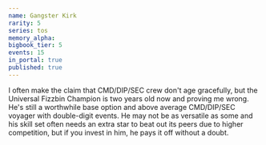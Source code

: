 ```yaml
---
name: Gangster Kirk
rarity: 5
series: tos
memory_alpha:
bigbook_tier: 5
events: 15
in_portal: true
published: true
---
```


I often make the claim that CMD/DIP/SEC crew don't age gracefully, but the Universal Fizzbin Champion is two years old now and proving me wrong. He's still a worthwhile base option and above average CMD/DIP/SEC voyager with double-digit events. He may not be as versatile as some and his skill set often needs an extra star to beat out its peers due to higher competition, but if you invest in him, he pays it off without a doubt.
